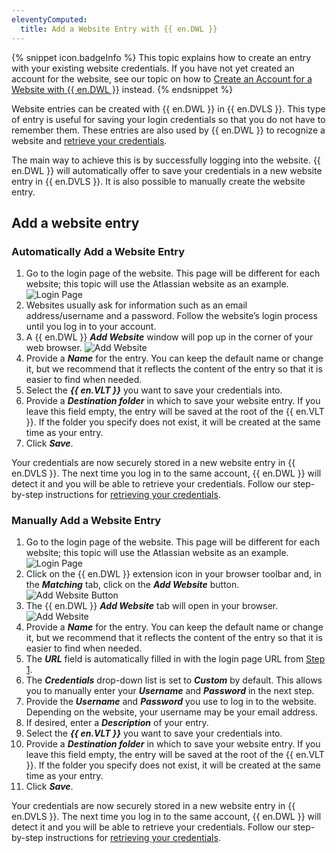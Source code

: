 ```yaml
---
eleventyComputed:
  title: Add a Website Entry with {{ en.DWL }}
---
```

{% snippet icon.badgeInfo %} 
This topic explains how to create an entry with your existing website credentials. If you have not yet created an account for the website, see our topic on how to [Create an Account for a Website with {{ en.DWL }}](/server/dwl/using-devolutions-web-login/create-account-website-dwl/) instead. 
{% endsnippet %}
 
Website entries can be created with {{ en.DWL }} in {{ en.DVLS }}. This type of entry is useful for saving your login credentials so that you do not have to remember them. These entries are also used by {{ en.DWL }} to recognize a website and [retrieve your credentials](/server/dwl/using-devolutions-web-login/retrieve-credentials-dwl/).  

The main way to achieve this is by successfully logging into the website. {{ en.DWL }} will automatically offer to save your credentials in a new website entry in {{ en.DVLS }}. It is also possible to manually create the website entry.  

## Add a website entry  

### Automatically Add a Website Entry 

1. Go to the login page of the website. This page will be different for each website; this topic will use the Atlassian website as an example.  
![Login Page](https://webdevolutions.azureedge.net/docs/en/server/ServerOp2009.png) 
1. Websites usually ask for information such as an email address/username and a password. Follow the website’s login process until you log in to your account. 
1. A {{ en.DWL }} ***Add Website*** window will pop up in the corner of your web browser. 
![Add Website](https://webdevolutions.azureedge.net/docs/en/server/ServerOp2010.png) 
1. Provide a ***Name*** for the entry. You can keep the default name or change it, but we recommend that it reflects the content of the entry so that it is easier to find when needed. 
1. Select the ***{{ en.VLT }}*** you want to save your credentials into. 
1. Provide a ***Destination folder*** in which to save your website entry. If you leave this field empty, the entry will be saved at the root of the {{ en.VLT }}. If the folder you specify does not exist, it will be created at the same time as your entry. 
1. Click ***Save***.  

Your credentials are now securely stored in a new website entry in {{ en.DVLS }}. The next time you log in to the same account, {{ en.DWL }} will detect it and you will be able to retrieve your credentials. Follow our step-by-step instructions for [retrieving your credentials](/server/dwl/using-devolutions-web-login/retrieve-credentials-dwl/).  

### Manually Add a Website Entry 

1. Go to the login page of the website. This page will be different for each website; this topic will use the Atlassian website as an example. <a name="1"></a>
![Login Page](https://webdevolutions.azureedge.net/docs/en/server/ServerOp2009.png) 
1. Click on the {{ en.DWL }} extension icon in your browser toolbar and, in the ***Matching*** tab, click on the ***Add Website*** button. 
![Add Website Button](https://webdevolutions.azureedge.net/docs/en/server/ServerOp2011.png) 
1. The {{ en.DWL }} ***Add Website*** tab will open in your browser. 
![Add Website](https://webdevolutions.azureedge.net/docs/en/server/ServerOp2049.png) 
1. Provide a ***Name*** for the entry. You can keep the default name or change it, but we recommend that it reflects the content of the entry so that it is easier to find when needed. 
1. The ***URL*** field is automatically filled in with the login page URL from <a href="#1">Step 1</a>.
1. The ***Credentials*** drop-down list is set to ***Custom*** by default. This allows you to manually enter your ***Username*** and ***Password*** in the next step. 
1. Provide the ***Username*** and ***Password*** you use to log in to the website. Depending on the website, your username may be your email address. 
1. If desired, enter a ***Description*** of your entry. 
1. Select the ***{{ en.VLT }}*** you want to save your credentials into. 
1. Provide a ***Destination folder*** in which to save your website entry. If you leave this field empty, the entry will be saved at the root of the {{ en.VLT }}. If the folder you specify does not exist, it will be created at the same time as your entry. 
1. Click ***Save***.  

Your credentials are now securely stored in a new website entry in {{ en.DVLS }}. The next time you log in to the same account, {{ en.DWL }} will detect it and you will be able to retrieve your credentials. Follow our step-by-step instructions for [retrieving your credentials](/server/dwl/using-devolutions-web-login/retrieve-credentials-dwl/).
